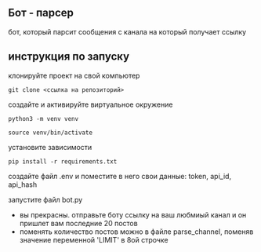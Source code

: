 ## Бот - парсер
бот, который парсит сообщения с канала на который получает ссылку

## инструкция по запуску
клонируйте проект на свой компьютер

``` git clone <ссылка на репозиторий> ```

создайте и активируйте виртуальное окружение

``` python3 -m venv venv ```

``` source venv/bin/activate ```

установите зависимости

``` pip install -r requirements.txt ```

создайте файл .env и поместите в него свои данные: token, api_id, api_hash

запустите файл bot.py

* вы прекрасны. отправьте боту ссылку на ваш любмиый канал и он пришлет вам последние 20 постов 
* поменять количество постов можно в файле parse_channel, поменяв значение переменной 'LIMIT' в 8ой строчке